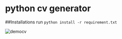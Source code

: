 # python cv generator

##Installations
run `python install -r requirement.txt`





![democv](https://user-images.githubusercontent.com/73483819/206940376-9ef745db-7a24-443c-8ccd-bf1bb6be860c.png)
